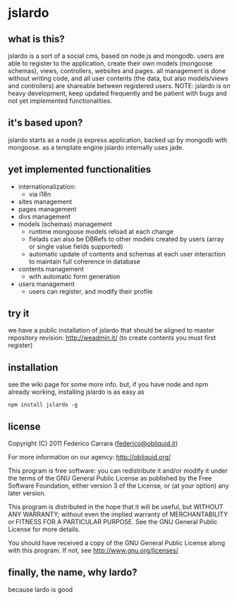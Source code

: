 # jslardo

## what is this?
jslardo is a sort of a social cms, based on node.js and mongodb.
users are able to register to the application, create their own models (mongoose schemas), views, controllers, websites and pages. all management is done without writing code, and all user contents (the data, but also models/views and controllers) are shareable between registered users.
NOTE: jslardo is on heavy development, keep updated frequently and be patient with bugs and not yet implemented functionalities.

## it's based upon?
jslardo starts as a node.js express application, backed up by mongodb with mongoose.
as a template engine jslardo internally uses jade.

## yet implemented functionalities
  - internationalization:
    - via i18n
  - sites management
  - pages management
  - divs management
  - models (schemas) management
    - runtime mongoose models reload at each change
	- fielads can also be DBRefs to other models created by users (array or single value fields supported)
	- automatic update of contents and schemas at each user interaction to maintain full coherence in database
  - contents management
    - with automatic form generation
  - users management
    - users can register, and modify their profile

## try it
we have a public installation of jslardo that should be aligned to master repository revision: http://weadmin.it/
(to create contents you must first register)

## installation
see the wiki page for some more info. but, if you have node and npm already working, installing jslardo is as easy as
```
npm install jslardo -g
```

## license
Copyright (C) 2011 Federico Carrara (federico@obliquid.it)

For more information on our agency: http://obliquid.org/

This program is free software: you can redistribute it and/or modify
it under the terms of the GNU General Public License as published by
the Free Software Foundation, either version 3 of the License, or
(at your option) any later version.

This program is distributed in the hope that it will be useful,
but WITHOUT ANY WARRANTY; without even the implied warranty of
MERCHANTABILITY or FITNESS FOR A PARTICULAR PURPOSE.  See the
GNU General Public License for more details.

You should have received a copy of the GNU General Public License
along with this program.  If not, see <http://www.gnu.org/licenses/>.





## finally, the name, why lardo?
because lardo is good
